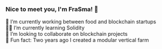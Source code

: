 ### Nice to meet you, I'm FraSma! 👋

🦄 I’m currently working between food and blockchain startups<br>
🙇🏻 I’m currently learning Solidity <br>
👯 I’m looking to collaborate on blockchain projects <br>
🌳 Fun fact: Two years ago I created a modular vertical farm <br>

